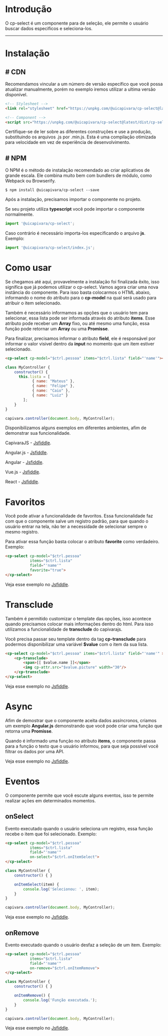 # Introdução

O cp-select é um componente para de seleção, ele permite o usuário buscar dados especificos e seleciona-los.

------
# Instalação

## # CDN
Recomendamos vincular a um número de versão específico que você possa atualizar manualmente, porém no exemplo iremos utilizar a ultima versão disponível.
```html
<!-- Stylesheet -->
<link rel="stylesheet" href="https://unpkg.com/@uicapivara/cp-select@latest/dist/cp-select.min.css">

<!-- Component -->
<script src="https://unpkg.com/@uicapivara/cp-select@latest/dist/cp-select.min.js"></script>
```
Certifique-se de ler sobre as diferentes construções e use a produção, substituindo os arquivos .js por .min.js. Esta é uma compilação otimizada para velocidade em vez de experiência de desenvolvimento.

## # NPM
O NPM é o método de instalação recomendado ao criar aplicativos de grande escala. Ele combina muito bem com bundlers de módulo, como Webpack ou Browserify.

```shell
$ npm install @uicapivara/cp-select --save
```
Após a instalação, precisamos importar o componente no projeto.

Se seu projeto utiliza **typescript** você pode importar o componente normalmente.
```javascript
import '@uicapivara/cp-select';
```
Caso contrário é necessário importa-los especificando o arquivo **js**. Exemplo:
```javascript
import '@uicapivara/cp-select/index.js';
```

# Como usar

Se chegamos até aqui, provavelmente a instalação foi finalizada êxito, isso significa que já podemos utilizar o cp-select.
Vamos agora criar uma nova instância do componente. Para isso basta colocarmos o HTML abaixo, informando o nome do atributo para o **cp-model** na qual será usado para atribuir o item selecionado.

Também é necessário informamos as opções que o usuário tem para selecionar, essa lista pode ser informada através do atributo **items**. Esse atributo pode receber um **Array** fixo, ou até mesmo uma função, essa função pode retornar um **Array** ou uma **Promisse**.

Para finalizar, precisamos informar o atributo **field**, ele é responsável por informar o valor visivel dentro da **input** no momento que um item estiver selecionado.

```html
<cp-select cp-model="$ctrl.pessoa" items="$ctrl.lista" field="'name'"></cp-select>
```
```javascript
class MyController {
    constructor() {
      this.lista = [ 
            { name: "Mateus" }, 
            { name: "Felipe" }, 
            { name: "Caio" }, 
            { name: "Luiz" } 
        ];
    }
}

capivara.controller(document.body, MyController);
```

Disponibilizamos alguns exemplos em diferentes ambientes, afim de demonstrar sua funcionalidade.

CapivaraJS - [Jsfiddle](https://jsfiddle.net/t0b8xxfj/27/).

Angular.js - [Jsfiddle](https://jsfiddle.net/t0b8xxfj/14).

Angular - [Jsfiddle](https://jsfiddle.net/1hk7knwq/3601/).

Vue.js - [Jsfiddle](http://jsfiddle.net/td4v7qqd/75/).

React - [Jsfiddle](http://jsfiddle.net/td4v7qqd/76/).

# Favoritos
Você pode ativar a funcionalidade de favoritos. Essa funcionalidade faz com que o componente salve um registro padrão, para que quando o usuário entrar na tela, não ter a necessidade de selecionar sempre o mesmo registro.

Para ativar essa função basta colocar o atributo **favorite** como verdadeiro. Exemplo: 
```html
<cp-select cp-model="$ctrl.pessoa" 
           items="$ctrl.lista" 
           field="'name'" 
           favorite="true">
</cp-select>
```
Veja esse exemplo no [Jsfiddle](https://jsfiddle.net/t0b8xxfj/26/).

# Transclude
Também é permitido customizar o template das opções, isso acontece quando precisamos colocar mais informações dentro do html. Para isso utilizamos a funcionalidade de **transclude** do capivarajs.

Você precisa passar seu template dentro da tag **cp-transclude** para podermos disponibilizar uma variável **$value** com o item da sua lista.
```html
<cp-select cp-model="$ctrl.pessoa" items="$ctrl.lista" field="'name'" >
    <cp-transclude>
        <span>[[ $value.name ]]</span>
        <img cp-attr.src="$value.picture" width="30"/>
    </cp-transclude>
</cp-select>
```
Veja esse exemplo no [Jsfiddle](https://jsfiddle.net/t0b8xxfj/25/).

# Async
Afim de demostrar que o componente aceita dados assíncronos, criamos um exemplo **Angular.js** demonstrando que você pode criar uma função que retorna uma **Promisse**. 

Quando é informado uma função no atributo **items**, o componente passa para a função o texto que o usuário informou, para que seja possível você filtrar os dados por uma API. 

Veja esse exemplo no [Jsfiddle](https://jsfiddle.net/t0b8xxfj/20/).

# Eventos
O componente permite que você escute alguns eventos, isso te permite realizar ações em determinados momentos.

## onSelect
Evento executado quando o usuário seleciona um registro, essa função recebe o item que foi selecionado. Exemplo: 
```html
<cp-select cp-model="$ctrl.pessoa" 
           items="$ctrl.lista" 
           field="'name'" 
           on-select="$ctrl.onItemSelect">
</cp-select>
```
```javascript
class MyController {
    constructor() { }

    onItemSelect(item) {
        console.log('Selecionou: ', item);
    }
}

capivara.controller(document.body, MyController);
```
Veja esse exemplo no [Jsfiddle](https://jsfiddle.net/t0b8xxfj/24/).

## onRemove
Evento executado quando o usuário desfaz a seleção de um item. Exemplo: 
```html
<cp-select cp-model="$ctrl.pessoa" 
           items="$ctrl.lista" 
           field="'name'" 
           on-remove="$ctrl.onItemRemove">
</cp-select>
```
```javascript
class MyController {
    constructor() { }

    onItemRemove() {
        console.log('Função executada.');
    }
}

capivara.controller(document.body, MyController);
```
Veja esse exemplo no [Jsfiddle](https://jsfiddle.net/t0b8xxfj/23/).